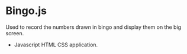 # Bingo.js

Used to record the numbers drawn in bingo and display them on the big screen.

- Javascript HTML CSS application.

